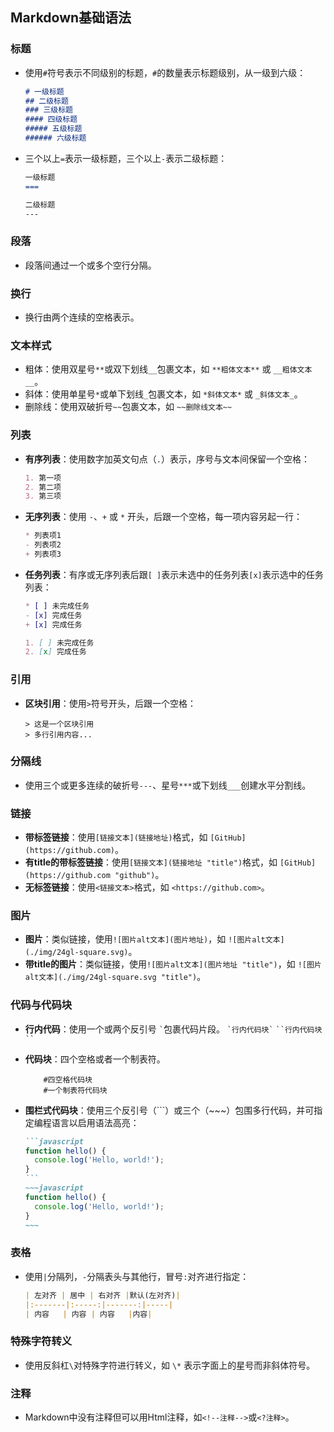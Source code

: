 ## **Markdown基础语法**

### **标题**

*   使用`#`符号表示不同级别的标题，`#`的数量表示标题级别，从一级到六级：
    ```markdown
    # 一级标题
    ## 二级标题
    ### 三级标题
    #### 四级标题
    ##### 五级标题
    ###### 六级标题
    ```

*   三个以上`=`表示一级标题，三个以上`-`表示二级标题：
    ```markdown
    一级标题
    ===

    二级标题
    ---
    ```

### **段落**

*   段落间通过一个或多个空行分隔。

### **换行**

*   换行由两个连续的空格表示。

### **文本样式**

*   粗体：使用双星号`**`或双下划线`__`包裹文本，如 `**粗体文本**` 或 `__粗体文本__`。
*   斜体：使用单星号`*`或单下划线`_`包裹文本，如 `*斜体文本*` 或 `_斜体文本_`。
*   删除线：使用双破折号`~~`包裹文本，如 `~~删除线文本~~`

### **列表**

*   **有序列表**：使用数字加英文句点（`.`）表示，序号与文本间保留一个空格：
    ```markdown
    1. 第一项
    2. 第二项
    3. 第三项
    ```
*   **无序列表**：使用 `-`、`+` 或 `*` 开头，后跟一个空格，每一项内容另起一行：
    ```markdown
    * 列表项1
    - 列表项2
    + 列表项3
    ```
*   **任务列表**：有序或无序列表后跟`[ ]`表示未选中的任务列表`[x]`表示选中的任务列表：
    ```markdown
    * [ ] 未完成任务
    - [x] 完成任务
    + [x] 完成任务

    1. [ ] 未完成任务
    2. [x] 完成任务
    ```

### **引用**

*   **区块引用**：使用`>`符号开头，后跟一个空格：

        > 这是一个区块引用
        > 多行引用内容...

### **分隔线**

*   使用三个或更多连续的破折号`---`、星号`***`或下划线`___`创建水平分割线。

### **链接**

*   **带标签链接**：使用`[链接文本](链接地址)`格式，如 `[GitHub](https://github.com)`。
*   **有title的带标签链接**：使用`[链接文本](链接地址 "title")`格式，如 `[GitHub](https://github.com "github")`。
*   **无标签链接**：使用`<链接文本>`格式，如 `<https://github.com>`。

### **图片**

*   **图片**：类似链接，使用`![图片alt文本](图片地址)`，如 `![图片alt文本](./img/24gl-square.svg)`。
*   **带title的图片**：类似链接，使用`![图片alt文本](图片地址 "title")`，如 `![图片alt文本](./img/24gl-square.svg "title")`。

### **代码与代码块**

*   **行内代码**：使用一个或两个反引号 `` ` ``包裹代码片段。
    `` `行内代码块` ``
    ` ``行内代码块`` `
*   **代码块**：四个空格或者一个制表符。
    ```shell
        #四空格代码块
        #一个制表符代码块
    ```
*   **围栏式代码块**：使用三个反引号（\`\`\`）或三个（\~\~\~）包围多行代码，并可指定编程语言以启用语法高亮：

    ````markdown
    ```javascript
    function hello() {
      console.log('Hello, world!');
    }
    ```
    ~~~javascript
    function hello() {
      console.log('Hello, world!');
    }
    ~~~
    ````

### **表格**

*   使用`|`分隔列，`-`分隔表头与其他行，冒号`:`对齐进行指定：

    ```markdown
    | 左对齐 | 居中 | 右对齐 |默认(左对齐)|
    |:-------|:-----:|-------:|-----|
    | 内容   | 内容 | 内容   |内容|
    ```

### **特殊字符转义**

*   使用反斜杠`\`对特殊字符进行转义，如 `\*` 表示字面上的星号而非斜体符号。

### **注释**

*   Markdown中没有注释但可以用Html注释，如`<!--注释-->`或`<?注释>`。

